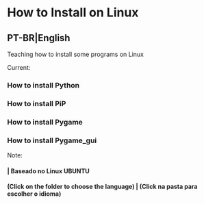 # How to Install on Linux
## PT-BR|English
Teaching how to install some programs on Linux

Current:

### How to install Python

### How to install PiP

### How to install Pygame

### How to install Pygame_gui

Note:
#### | Baseado no Linux UBUNTU 
#### (Click on the folder to choose the language) | (Click na pasta para escolher o idioma)
